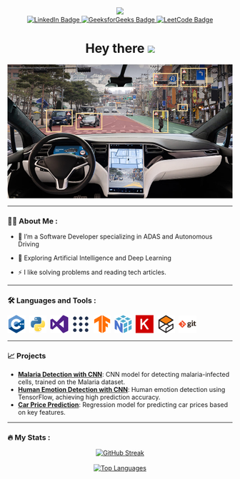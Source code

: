 <div id="header" align="center">
  <img src="https://i.giphy.com/media/v1.Y2lkPTc5MGI3NjExbWk3OWJ2NHNqdXFhd2t2bGNscnVxd2J5OGtlM3FlZHJqcGN1dTh4MCZlcD12MV9pbnRlcm5hbF9naWZfYnlfaWQmY3Q9Zw/26tn33aiTi1jkl6H6/giphy.gif" width="100"/>
</div>

<div id="badges" align="center">
  <a href="https://www.linkedin.com/in/prakyathshetty/">
    <img src="https://img.shields.io/badge/LinkedIn-blue?style=for-the-badge&logo=linkedin&logoColor=white" alt="LinkedIn Badge"/>
  </a>
  <a href="https://www.geeksforgeeks.org/user/prakyathsgely/">
    <img src="https://img.shields.io/badge/GeeksforGeeks-darkgreen?style=for-the-badge&logo=geeksforgeeks&logoColor=white" alt="GeeksforGeeks Badge"/>
  </a>
  <a href="https://leetcode.com/u/Prakyath_S/">
    <img src="https://img.shields.io/badge/LeetCode-orange?style=for-the-badge&logo=leetcode&logoColor=white" alt="LeetCode Badge"/>
  </a>
</div>

<h1 align="center">
  Hey there
  <img src="https://media.giphy.com/media/hvRJCLFzcasrR4ia7z/giphy.gif" width="30px"/>
</h1>

<div align="center">
  <img src="image.jpg" width="600" height="300"/>
</div>

---

### :man_technologist: About Me :

- :telescope: I’m a Software Developer specializing in ADAS and Autonomous Driving

- :seedling: Exploring Artificial Intelligence and Deep Learning

- :zap: I like solving problems and reading tech articles.

---

### :hammer_and_wrench: Languages and Tools :

<div>
  <img src="https://github.com/devicons/devicon/blob/master/icons/cplusplus/cplusplus-original.svg" title="C++" alt="C++" width="40" height="40"/>&nbsp;
  <img src="https://github.com/devicons/devicon/blob/master/icons/python/python-original.svg" title="Python" alt="Python" width="40" height="40"/>&nbsp;
  <img src="https://github.com/devicons/devicon/blob/master/icons/visualstudio/visualstudio-plain.svg" title="Visual Studio" alt="Visual Studio" width="40" height="40"/>&nbsp;
  <img src="https://github.com/devicons/devicon/blob/master/icons/ros/ros-original.svg" title="ROS" alt="ROS" width="40" height="40"/>&nbsp;
  <img src="https://github.com/devicons/devicon/blob/master/icons/tensorflow/tensorflow-original.svg" title="TensorFlow" alt="TensorFlow" width="40" height="40"/>&nbsp;
  <img src="https://github.com/devicons/devicon/blob/master/icons/numpy/numpy-original.svg" title="Numpy" alt="Numpy " width="40" height="40"/>&nbsp;
  <img src="https://github.com/devicons/devicon/blob/master/icons/keras/keras-original.svg" title="Keras" alt="Keras" width="40" height="40"/>&nbsp;
  <img src="https://github.com/devicons/devicon/blob/master/icons/gazebo/gazebo-original.svg" title="Gazebo" alt="Gazebo" width="40" height="40"/>&nbsp;
  <img src="https://github.com/devicons/devicon/blob/master/icons/git/git-original-wordmark.svg" title="Git" alt="Git" width="40" height="40"/>
</div>

---

### 📈 Projects

- [**Malaria Detection with CNN**](https://github.com/prakyaths/MalarAI-Detection): CNN model for detecting malaria-infected cells, trained on the Malaria dataset.
- [**Human Emotion Detection with CNN**](https://github.com/prakyaths/HumanEmotionAI): Human emotion detection using TensorFlow, achieving high prediction accuracy.
- [**Car Price Prediction**](https://github.com/prakyaths/CarPricePrediction): Regression model for predicting car prices based on key features.

---

### :fire: My Stats :

<div align="center">
  <!-- GitHub Streak Stats -->
  <a href="https://git.io/streak-stats">
    <img src="http://github-readme-streak-stats.herokuapp.com?user=prakyaths" alt="GitHub Streak"/>
  </a>
  <br><br> <!-- Adds space between the two stats sections -->
  <!-- Top Languages -->
  <a href="https://github.com/anuraghazra/github-readme-stats">
    <img src="https://github-readme-stats.vercel.app/api/top-langs/?username=prakyaths&layout=compact&theme=vision-friendly-dark" alt="Top Languages"/>
  </a>
</div>

